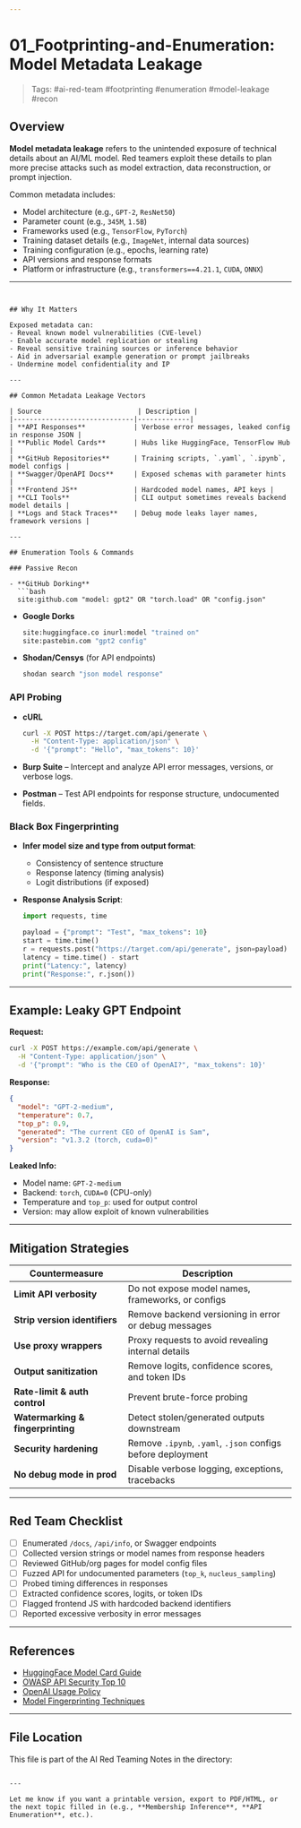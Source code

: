 ```yaml
---

```
# 01_Footprinting-and-Enumeration: Model Metadata Leakage
> Tags: #ai-red-team #footprinting #enumeration #model-leakage #recon

## Overview

**Model metadata leakage** refers to the unintended exposure of technical details about an AI/ML model. Red teamers exploit these details to plan more precise attacks such as model extraction, data reconstruction, or prompt injection.

Common metadata includes:
- Model architecture (e.g., `GPT-2`, `ResNet50`)
- Parameter count (e.g., `345M`, `1.5B`)
- Frameworks used (e.g., `TensorFlow`, `PyTorch`)
- Training dataset details (e.g., `ImageNet`, internal data sources)
- Training configuration (e.g., epochs, learning rate)
- API versions and response formats
- Platform or infrastructure (e.g., `transformers==4.21.1`, `CUDA`, `ONNX`)

---
```


## Why It Matters

Exposed metadata can:
- Reveal known model vulnerabilities (CVE-level)
- Enable accurate model replication or stealing
- Reveal sensitive training sources or inference behavior
- Aid in adversarial example generation or prompt jailbreaks
- Undermine model confidentiality and IP

---

## Common Metadata Leakage Vectors

| Source                        | Description |
|------------------------------|-------------|
| **API Responses**            | Verbose error messages, leaked config in response JSON |
| **Public Model Cards**       | Hubs like HuggingFace, TensorFlow Hub |
| **GitHub Repositories**      | Training scripts, `.yaml`, `.ipynb`, model configs |
| **Swagger/OpenAPI Docs**     | Exposed schemas with parameter hints |
| **Frontend JS**              | Hardcoded model names, API keys |
| **CLI Tools**                | CLI output sometimes reveals backend model details |
| **Logs and Stack Traces**    | Debug mode leaks layer names, framework versions |

---

## Enumeration Tools & Commands

### Passive Recon

- **GitHub Dorking**
  ```bash
  site:github.com "model: gpt2" OR "torch.load" OR "config.json"
````

* **Google Dorks**

  ```bash
  site:huggingface.co inurl:model "trained on"
  site:pastebin.com "gpt2 config"
  ```

* **Shodan/Censys** (for API endpoints)

  ```bash
  shodan search "json model response"
  ```

### API Probing

* **cURL**

  ```bash
  curl -X POST https://target.com/api/generate \
    -H "Content-Type: application/json" \
    -d '{"prompt": "Hello", "max_tokens": 10}'
  ```

* **Burp Suite** – Intercept and analyze API error messages, versions, or verbose logs.

* **Postman** – Test API endpoints for response structure, undocumented fields.

### Black Box Fingerprinting

* **Infer model size and type from output format**:

  * Consistency of sentence structure
  * Response latency (timing analysis)
  * Logit distributions (if exposed)

* **Response Analysis Script**:

  ```python
  import requests, time

  payload = {"prompt": "Test", "max_tokens": 10}
  start = time.time()
  r = requests.post("https://target.com/api/generate", json=payload)
  latency = time.time() - start
  print("Latency:", latency)
  print("Response:", r.json())
  ```

---

## Example: Leaky GPT Endpoint

**Request:**

```bash
curl -X POST https://example.com/api/generate \
  -H "Content-Type: application/json" \
  -d '{"prompt": "Who is the CEO of OpenAI?", "max_tokens": 10}'
```

**Response:**

```json
{
  "model": "GPT-2-medium",
  "temperature": 0.7,
  "top_p": 0.9,
  "generated": "The current CEO of OpenAI is Sam",
  "version": "v1.3.2 (torch, cuda=0)"
}
```

**Leaked Info:**

* Model name: `GPT-2-medium`
* Backend: `torch`, `CUDA=0` (CPU-only)
* Temperature and `top_p`: used for output control
* Version: may allow exploit of known vulnerabilities

---

## Mitigation Strategies

| Countermeasure                    | Description                                                 |
| --------------------------------- | ----------------------------------------------------------- |
| **Limit API verbosity**           | Do not expose model names, frameworks, or configs           |
| **Strip version identifiers**     | Remove backend versioning in error or debug messages        |
| **Use proxy wrappers**            | Proxy requests to avoid revealing internal details          |
| **Output sanitization**           | Remove logits, confidence scores, and token IDs             |
| **Rate-limit & auth control**     | Prevent brute-force probing                                 |
| **Watermarking & fingerprinting** | Detect stolen/generated outputs downstream                  |
| **Security hardening**            | Remove `.ipynb`, `.yaml`, `.json` configs before deployment |
| **No debug mode in prod**         | Disable verbose logging, exceptions, tracebacks             |

---

## Red Team Checklist

* [ ] Enumerated `/docs`, `/api/info`, or Swagger endpoints
* [ ] Collected version strings or model names from response headers
* [ ] Reviewed GitHub/org pages for model config files
* [ ] Fuzzed API for undocumented parameters (`top_k`, `nucleus_sampling`)
* [ ] Probed timing differences in responses
* [ ] Extracted confidence scores, logits, or token IDs
* [ ] Flagged frontend JS with hardcoded backend identifiers
* [ ] Reported excessive verbosity in error messages

---

## References

* [HuggingFace Model Card Guide](https://huggingface.co/docs/hub/model-cards)
* [OWASP API Security Top 10](https://owasp.org/www-project-api-security/)
* [OpenAI Usage Policy](https://openai.com/policies/usage-policies)
* [Model Fingerprinting Techniques](https://arxiv.org/abs/2003.10595)

---

## File Location

This file is part of the AI Red Teaming Notes in the directory:

```

---

Let me know if you want a printable version, export to PDF/HTML, or the next topic filled in (e.g., **Membership Inference**, **API Enumeration**, etc.).
```

